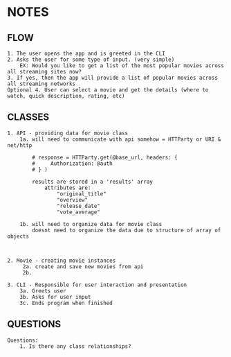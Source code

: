 # NOTES

## FLOW
    1. The user opens the app and is greeted in the CLI
    2. Asks the user for some type of input. (very simple)
        EX: Would you like to get a list of the most popular movies across all streaming sites now?
    3. If yes, then the app will provide a list of popular movies across all streaming networks
    Optional 4. User can select a movie and get the details (where to watch, quick description, rating, etc)

## CLASSES
    1. API - providing data for movie class
        1a. will need to communicate with api somehow = HTTParty or URI & net/http

            # response = HTTParty.get(@base_url, headers: {
            #     Authorization: @auth
            # } )

            results are stored in a 'results' array 
                attributes are: 
                    "original_title"
                    "overview"
                    "release_date"
                    "vote_average"

        1b. will need to organize data for movie class
            doesnt need to organize the data due to structure of array of objects



    2. Movie - creating movie instances
         2a. create and save new movies from api
         2b. 

    3. CLI - Responsible for user interaction and presentation
        3a. Greets user
        3b. Asks for user input
        3c. Ends program when finished
    
## QUESTIONS
    Questions:
        1. Is there any class relationships?

